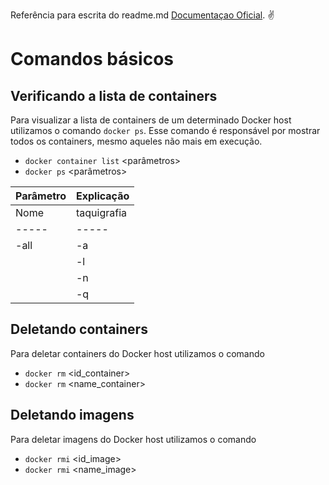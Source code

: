 Referência para escrita do readme.md [Documentaçao Oficial](https://docs.docker.com/reference/). :v:

# Comandos básicos

## Verificando a lista de containers

Para visualizar a lista de containers de um determinado Docker host utilizamos o comando ```docker ps```.
Esse comando é responsável por mostrar todos os containers, mesmo aqueles não mais em execução.

- ``` docker container list ``` <parâmetros>  
- ``` docker ps ``` <parâmetros>

| Parâmetro                | Explicação      | 
| ------                   |------|
| Nome  | taquigrafia      |                 |
| ----- | -----            | ------          | 
| -all  | -a  	           | *Lista todos os containers, inclusive os desligados*      |
|       |-l  	           | *Lista os últimos containers, inclusive os desligados*    |
|       |-n  	           | *Lista os últimos N containers, inclusive os desligados*  |
|       |-q  	           | *Lista apenas os ids dos containers, ótimo para utilização em scripts*  |

## Deletando containers

Para deletar containers do Docker host utilizamos o comando

- ``` docker rm ``` <id_container>
- ``` docker rm ``` <name_container>

## Deletando imagens

Para deletar imagens do Docker host utilizamos o comando

- ``` docker rmi ``` <id_image>
- ``` docker rmi ``` <name_image>